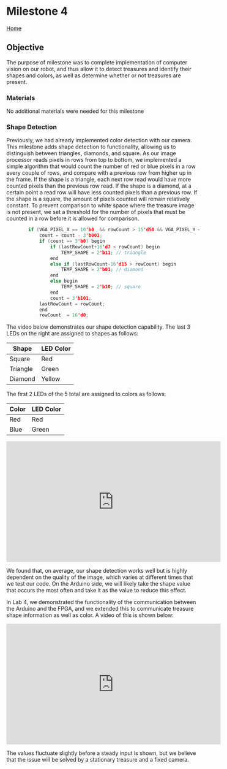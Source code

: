 # Milestone 4

[Home](./index.md)

## Objective
The purpose of milestone was to complete implementation of computer vision on our robot, and thus allow it to detect treasures and identify their shapes and colors, as well as determine whether or not treasures are present. 

### Materials
No additional materials were needed for this milestone

### Shape Detection
Previously, we had already implemented color detection with our camera. This milestone adds shape detection to functionality, allowing us to distinguish between triangles, diamonds, and square. As our image processor reads pixels in rows from top to bottom, we implemented a simple algorithm that would count the number of red or blue pixels in a row every couple of rows, and compare with a previous row from higher up in the frame. If the shape is a triangle, each next row read would have more counted pixels than the previous row read. If the shape is a diamond, at a certain point a read row will have less counted pixels than a previous row. If the shape is a square, the amount of pixels counted will remain relatively constant. To prevent comparison to white space where the treasure image is not present, we set a threshold for the number of pixels that must be counted in a row before it is allowed for comparison. 
~~~c
		if (VGA_PIXEL_X == 10'b0  && rowCount > 15'd50 && VGA_PIXEL_Y < 144*2/3) begin //new row
			count = count - 3'b001;
			if (count == 3'b0) begin
				if (lastRowCount+16'd7 < rowCount) begin
					TEMP_SHAPE = 2'b11; // triangle
				end
				else if (lastRowCount-16'd15 > rowCount) begin
					TEMP_SHAPE = 2'b01; // diamond
				end
				else begin
					TEMP_SHAPE = 2'b10; // square
				end
				count = 3'b101;
			lastRowCount = rowCount;
			end
			rowCount  = 16'd0;
~~~


The video below demonstrates our shape detection capability. The last 3 LEDs on the right are assigned to shapes as follows:

| Shape            | LED Color    |
|------------------|--------------|
| Square           | Red          |
| Triangle         | Green        |
| Diamond          | Yellow       |

The first 2 LEDs of the 5 total are assigned to colors as follows:

| Color        | LED Color    |
|--------------|--------------|
| Red          | Red          |
| Blue         | Green        |


<iframe width="560" height="315" src="https://www.youtube.com/embed/F9ZXnC7BIEg" frameborder="0" allow="accelerometer; autoplay; encrypted-media; gyroscope; picture-in-picture" allowfullscreen></iframe>

We found that, on average, our shape detection works well but is highly dependent on the quality of the image, which varies at different times that we test our code. On the Arduino side, we will likely take the shape value that occurs the most often and take it as the value to reduce this effect.

In Lab 4, we demonstrated the functionality of the communication between the Arduino and the FPGA, and we extended this to communicate treasure shape information as well as color. A video of this is shown below:


<iframe width="560" height="315" src="https://www.youtube.com/embed/RRkVq5P6AAY" frameborder="0" allow="accelerometer; autoplay; encrypted-media; gyroscope; picture-in-picture" allowfullscreen></iframe>

The values fluctuate slightly before a steady input is shown, but we believe that the issue will be solved by a stationary treasure and a fixed camera.
